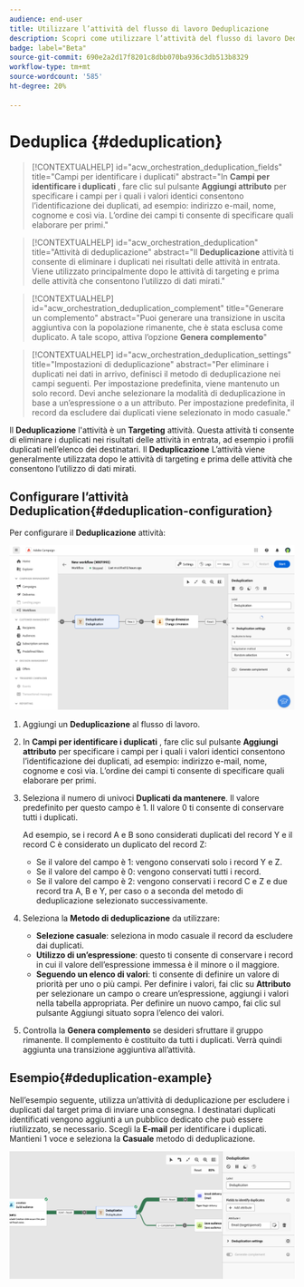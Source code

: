 ```yaml
---
audience: end-user
title: Utilizzare l’attività del flusso di lavoro Deduplicazione
description: Scopri come utilizzare l’attività del flusso di lavoro Deduplicazione
badge: label="Beta"
source-git-commit: 690e2a2d17f8201c8dbb070ba936c3db513b8329
workflow-type: tm+mt
source-wordcount: '585'
ht-degree: 20%

---
```



# Deduplica {#deduplication}

>[!CONTEXTUALHELP]
>id="acw_orchestration_deduplication_fields"
>title="Campi per identificare i duplicati"
>abstract="In **Campi per identificare i duplicati** , fare clic sul pulsante **Aggiungi attributo** per specificare i campi per i quali i valori identici consentono l’identificazione dei duplicati, ad esempio: indirizzo e-mail, nome, cognome e così via. L’ordine dei campi ti consente di specificare quali elaborare per primi."

>[!CONTEXTUALHELP]
>id="acw_orchestration_deduplication"
>title="Attività di deduplicazione"
>abstract="Il **Deduplicazione** attività ti consente di eliminare i duplicati nei risultati delle attività in entrata. Viene utilizzato principalmente dopo le attività di targeting e prima delle attività che consentono l’utilizzo di dati mirati."


>[!CONTEXTUALHELP]
>id="acw_orchestration_deduplication_complement"
>title="Generare un complemento"
>abstract="Puoi generare una transizione in uscita aggiuntiva con la popolazione rimanente, che è stata esclusa come duplicato. A tale scopo, attiva l’opzione **Genera complemento**"

>[!CONTEXTUALHELP]
>id="acw_orchestration_deduplication_settings"
>title="Impostazioni di deduplicazione"
>abstract="Per eliminare i duplicati nei dati in arrivo, definisci il metodo di deduplicazione nei campi seguenti. Per impostazione predefinita, viene mantenuto un solo record. Devi anche selezionare la modalità di deduplicazione in base a un’espressione o a un attributo. Per impostazione predefinita, il record da escludere dai duplicati viene selezionato in modo casuale."

Il **Deduplicazione** l&#39;attività è un **Targeting** attività. Questa attività ti consente di eliminare i duplicati nei risultati delle attività in entrata, ad esempio i profili duplicati nell’elenco dei destinatari. Il **Deduplicazione** L’attività viene generalmente utilizzata dopo le attività di targeting e prima delle attività che consentono l’utilizzo di dati mirati.

## Configurare l’attività Deduplication{#deduplication-configuration}

Per configurare il **Deduplicazione** attività:

![](../assets/workflow-deduplication.png)

1. Aggiungi un **Deduplicazione** al flusso di lavoro.

1. In **Campi per identificare i duplicati** , fare clic sul pulsante **Aggiungi attributo** per specificare i campi per i quali i valori identici consentono l’identificazione dei duplicati, ad esempio: indirizzo e-mail, nome, cognome e così via. L’ordine dei campi ti consente di specificare quali elaborare per primi.

1. Seleziona il numero di univoci **Duplicati da mantenere**. Il valore predefinito per questo campo è 1. Il valore 0 ti consente di conservare tutti i duplicati.

   Ad esempio, se i record A e B sono considerati duplicati del record Y e il record C è considerato un duplicato del record Z:

   * Se il valore del campo è 1: vengono conservati solo i record Y e Z.
   * Se il valore del campo è 0: vengono conservati tutti i record.
   * Se il valore del campo è 2: vengono conservati i record C e Z e due record tra A, B e Y, per caso o a seconda del metodo di deduplicazione selezionato successivamente.

1. Seleziona la **Metodo di deduplicazione** da utilizzare:

   * **Selezione casuale**: seleziona in modo casuale il record da escludere dai duplicati.
   * **Utilizzo di un’espressione**: questo ti consente di conservare i record in cui il valore dell’espressione immessa è il minore o il maggiore.
   * **Seguendo un elenco di valori**: ti consente di definire un valore di priorità per uno o più campi. Per definire i valori, fai clic su **Attributo** per selezionare un campo o creare un’espressione, aggiungi i valori nella tabella appropriata. Per definire un nuovo campo, fai clic sul pulsante Aggiungi situato sopra l’elenco dei valori.

1. Controlla la **Genera complemento** se desideri sfruttare il gruppo rimanente. Il complemento è costituito da tutti i duplicati. Verrà quindi aggiunta una transizione aggiuntiva all’attività.

## Esempio{#deduplication-example}

Nell’esempio seguente, utilizza un’attività di deduplicazione per escludere i duplicati dal target prima di inviare una consegna. I destinatari duplicati identificati vengono aggiunti a un pubblico dedicato che può essere riutilizzato, se necessario. Scegli la **E-mail** per identificare i duplicati. Mantieni 1 voce e seleziona la **Casuale** metodo di deduplicazione.

![](../assets/workflow-deduplication-example.png)
